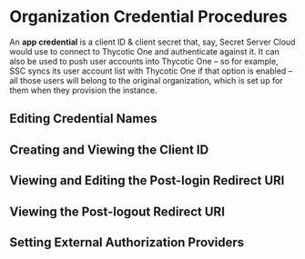 # Organization Credential Procedures

An **app credential** is a client ID & client secret that, say, Secret Server Cloud would use to  connect to Thycotic One and authenticate against it. It can also be  used to push user accounts into Thycotic One – so for example, SSC syncs its user account list with Thycotic One if that option is enabled – all those  users will belong to the original organization, which is set up for them when they provision the instance.

## Editing Credential Names

## Creating and Viewing the Client ID

## Viewing and Editing the Post-login Redirect URI

## Viewing the Post-logout Redirect URI

## Setting External Authorization Providers